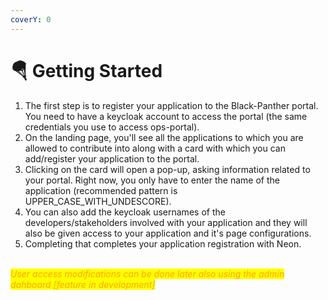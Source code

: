```yaml
---
coverY: 0
---
```


# 🪂 Getting Started

1. The first step is to register your application to the Black-Panther portal. You need to have a keycloak account to access the portal (the same credentials you use to access ops-portal).
2. On the landing page, you'll see all the applications to which you are allowed to contribute into along with a card with which you can add/register your application to the portal.
3. Clicking on the card will open a pop-up, asking information related to your portal. Right now, you only have to enter the name of the application (recommended pattern is UPPER\_CASE\_WITH\_UNDESCORE).
4. You can also add the keycloak usernames of the developers/stakeholders involved with your application and they will also be given access to your application and it's page configurations.
5. Completing that completes your application registration with Neon.

\
_<mark style="color:orange;">User access modifications can be done later also using the admin dahboard \[feature in development]</mark>_
